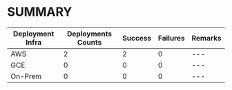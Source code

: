 # SUMMARY

Deployment Infra | Deployments Counts | Success | Failures | Remarks
--- | --- | --- | --- | ---
AWS | 2 | 2 | 0 | ---
GCE | 0 | 0 | 0 | ---
On-Prem | 0 | 0 | 0 | ---
